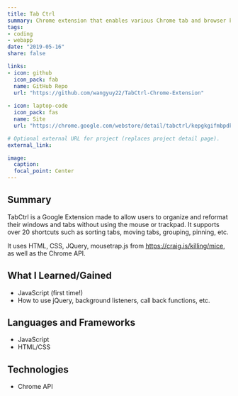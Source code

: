 ```yaml
---
title: Tab Ctrl
summary: Chrome extension that enables various Chrome tab and browser keyboard shortcuts to boost efficiency.
tags:
- coding
- webapp
date: "2019-05-16"
share: false

links:
- icon: github
  icon_pack: fab
  name: GitHub Repo
  url: "https://github.com/wangyuy22/TabCtrl-Chrome-Extension"
  
- icon: laptop-code
  icon_pack: fas
  name: Site
  url: "https://chrome.google.com/webstore/detail/tabctrl/kepgkgifmbpdknliemnihcfblelmbhnp"

# Optional external URL for project (replaces project detail page).
external_link: 

image:
  caption: 
  focal_point: Center
---
```


## Summary

TabCtrl is a Google Extension made to allow users to organize and reformat their windows and tabs without using the mouse or trackpad. It supports over 20 shortcuts such as sorting tabs, moving tabs, grouping, pinning, etc.

It uses HTML, CSS, JQuery, mousetrap.js from https://craig.is/killing/mice, as well as the Chrome API.

## What I Learned/Gained
* JavaScript (first time!)
* How to use jQuery, background listeners, call back functions, etc.

## Languages and Frameworks
 * JavaScript
 * HTML/CSS

## Technologies
 * Chrome API